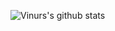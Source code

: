 ![Vinurs's github stats](https://github-readme-stats.vercel.app/api?username=vinurs&show_icons=true&theme=radical)
